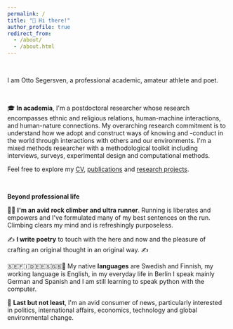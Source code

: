 ```yaml
---
permalink: /
title: "👋 Hi there!"
author_profile: true
redirect_from: 
  - /about/
  - /about.html
---
```


 


<!--This is my personal page to tell you about myself, my work and showcase my research projects and proposals.-->




<br>

I am Otto Segersven, a professional academic, amateur athlete and poet.

<br>


🎓 **In academia**, I'm a postdoctoral researcher whose research encompasses ethnic and religious relations, human-machine interactions, and human-nature connections. My overarching research commitment is to understand how we adopt and construct ways of knowing and -conduct in the world through interactions with others and our environments. I'm a mixed methods researcher with a methodological toolkit including interviews, surveys, experimental design and computational methods.




Feel free to explore my [CV](cv/), [publications](/publications1/) and [research projects](/projects1/).

<br>

**Beyond professional life**


🏃‍♂️ **I'm an avid rock climber and ultra runner**. Running is liberates and empowers and I've formulated many of my best sentences on the run. Climbing clears my mind and is refreshingly purposeless.


✍️ **I write poetry** to touch with the here and now and the pleasure of crafting an original thought in an original way. ✍️ <!--Poetry helps me to touch the here and now and perhaps grasp a glimpse of the universal, intersubjective experience.-->


🇸🇪🇫🇮🇩🇪🇪🇸🇬🇧🐍 My native **languages** are Swedish and Finnish, my working language is English, in my everyday life in Berlin I speak mainly German and Spanish and I am still learning to speak python with the computer.


📰 **Last but not least**, I'm an avid consumer of news, particularly interested in politics, international affairs, economics, technology and global environmental change.

